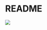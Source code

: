 # README

<a href="https://codeclimate.com/github/ryan-garay89/berkeley-reentry/maintainability"><img src="https://api.codeclimate.com/v1/badges/42f2e258b63cf75b3203/maintainability" /></a>
